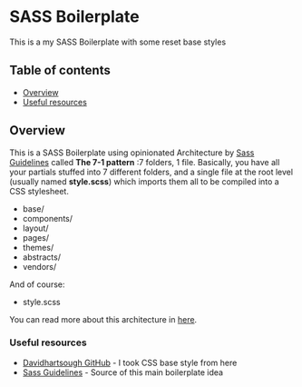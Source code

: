 # SASS Boilerplate

This is a my SASS Boilerplate with some reset base styles

## Table of contents

- [Overview](#overview)
- [Useful resources](#useful-resources)

## Overview

This is a SASS Boilerplate using opinionated Architecture by [Sass Guidelines](https://sass-guidelin.es) called **The 7-1 pattern** :7 folders, 1 file. Basically, you have all your partials stuffed into 7 different folders, and a single file at the root level (usually named **style.scss**) which imports them all to be compiled into a CSS stylesheet.

- base/
- components/
- layout/
- pages/
- themes/
- abstracts/
- vendors/

And of course:

- style.scss

You can read more about this architecture in [here](https://sass-guidelin.es/#architecture).

### Useful resources

- [Davidhartsough GitHub](https://github.com/davidhartsough/you-dont-need-bootstrap) - I took CSS base style from here
- [Sass Guidelines](https://sass-guidelin.es) - Source of this main boilerplate idea
